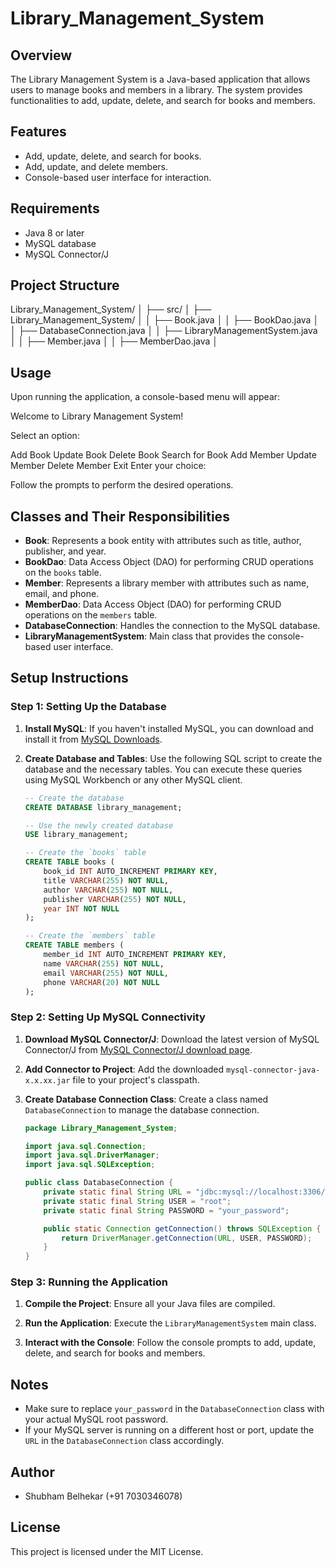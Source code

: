 # Library_Management_System

## Overview

The Library Management System is a Java-based application that allows users to manage books and members in a library. The system provides functionalities to add, update, delete, and search for books and members.

## Features

- Add, update, delete, and search for books.
- Add, update, and delete members.
- Console-based user interface for interaction.

## Requirements
- Java 8 or later
- MySQL database
- MySQL Connector/J

## Project Structure

Library_Management_System/
│
├── src/
│ ├── Library_Management_System/
│ │ ├── Book.java
│ │ ├── BookDao.java
│ │ ├── DatabaseConnection.java
│ │ ├── LibraryManagementSystem.java
│ │ ├── Member.java
│ │ ├── MemberDao.java
│

## Usage

Upon running the application, a console-based menu will appear:

Welcome to Library Management System!

Select an option:

Add Book
Update Book
Delete Book
Search for Book
Add Member
Update Member
Delete Member
Exit
Enter your choice:

Follow the prompts to perform the desired operations.

## Classes and Their Responsibilities

- **Book**: Represents a book entity with attributes such as title, author, publisher, and year.
- **BookDao**: Data Access Object (DAO) for performing CRUD operations on the `books` table.
- **Member**: Represents a library member with attributes such as name, email, and phone.
- **MemberDao**: Data Access Object (DAO) for performing CRUD operations on the `members` table.
- **DatabaseConnection**: Handles the connection to the MySQL database.
- **LibraryManagementSystem**: Main class that provides the console-based user interface.

## Setup Instructions

### Step 1: Setting Up the Database

1. **Install MySQL**: If you haven't installed MySQL, you can download and install it from [MySQL Downloads](https://dev.mysql.com/downloads/).

2. **Create Database and Tables**: Use the following SQL script to create the database and the necessary tables. You can execute these queries using MySQL Workbench or any other MySQL client.

    ```sql
    -- Create the database
    CREATE DATABASE library_management;

    -- Use the newly created database
    USE library_management;

    -- Create the `books` table
    CREATE TABLE books (
        book_id INT AUTO_INCREMENT PRIMARY KEY,
        title VARCHAR(255) NOT NULL,
        author VARCHAR(255) NOT NULL,
        publisher VARCHAR(255) NOT NULL,
        year INT NOT NULL
    );

    -- Create the `members` table
    CREATE TABLE members (
        member_id INT AUTO_INCREMENT PRIMARY KEY,
        name VARCHAR(255) NOT NULL,
        email VARCHAR(255) NOT NULL,
        phone VARCHAR(20) NOT NULL
    );
    ```

### Step 2: Setting Up MySQL Connectivity

1. **Download MySQL Connector/J**: Download the latest version of MySQL Connector/J from [MySQL Connector/J download page](https://dev.mysql.com/downloads/connector/j/).

2. **Add Connector to Project**: Add the downloaded `mysql-connector-java-x.x.xx.jar` file to your project's classpath.

3. **Create Database Connection Class**:
   Create a class named `DatabaseConnection` to manage the database connection.

    ```java
    package Library_Management_System;

    import java.sql.Connection;
    import java.sql.DriverManager;
    import java.sql.SQLException;

    public class DatabaseConnection {
        private static final String URL = "jdbc:mysql://localhost:3306/library_management";
        private static final String USER = "root";
        private static final String PASSWORD = "your_password";

        public static Connection getConnection() throws SQLException {
            return DriverManager.getConnection(URL, USER, PASSWORD);
        }
    }
    ```

### Step 3: Running the Application

1. **Compile the Project**: Ensure all your Java files are compiled.

2. **Run the Application**: Execute the `LibraryManagementSystem` main class.

3. **Interact with the Console**: Follow the console prompts to add, update, delete, and search for books and members.

## Notes

- Make sure to replace `your_password` in the `DatabaseConnection` class with your actual MySQL root password.
- If your MySQL server is running on a different host or port, update the `URL` in the `DatabaseConnection` class accordingly.

## Author
- Shubham Belhekar (+91 7030346078)

## License
This project is licensed under the MIT License.

